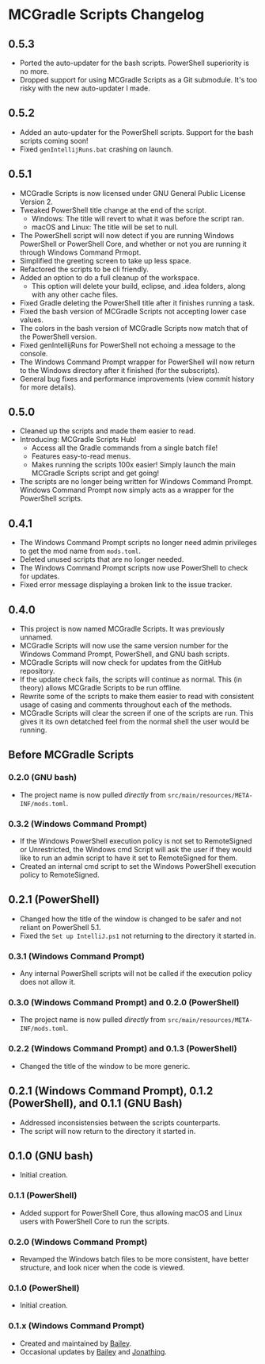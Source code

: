 # MCGradle Scripts Changelog

## 0.5.3

- Ported the auto-updater for the bash scripts. PowerShell superiority is no more.
- Dropped support for using MCGradle Scripts as a Git submodule. It's too risky with the new auto-updater I made.

## 0.5.2

- Added an auto-updater for the PowerShell scripts. Support for the bash scripts coming soon!
- Fixed `genIntellijRuns.bat` crashing on launch.

## 0.5.1

- MCGradle Scripts is now licensed under GNU General Public License Version 2.
- Tweaked PowerShell title change at the end of the script.
  - Windows: The title will revert to what it was before the script ran.
  - macOS and Linux: The title will be set to null.
- The PowerShell script will now detect if you are running Windows PowerShell or PowerShell Core, and whether or not you are running it through Windows Command Prmopt.
- Simplified the greeting screen to take up less space.
- Refactored the scripts to be cli friendly.
- Added an option to do a full cleanup of the workspace.
  - This option will delete your build, eclipse, and .idea folders, along with any other cache files.
- Fixed Gradle deleting the PowerShell title after it finishes running a task.
- Fixed the bash version of MCGradle Scripts not accepting lower case values.
- The colors in the bash version of MCGradle Scripts now match that of the PowerShell version.
- Fixed genIntellijRuns for PowerShell not echoing a message to the console.
- The Windows Command Prompt wrapper for PowerShell will now return to the Windows directory after it finished (for the subscripts).
- General bug fixes and performance improvements (view commit history for more details).

## 0.5.0

- Cleaned up the scripts and made them easier to read.
- Introducing: MCGradle Scripts Hub!
  - Access all the Gradle commands from a single batch file!
  - Features easy-to-read menus.
  - Makes running the scripts 100x easier! Simply launch the main MCGradle Scripts script and get going!
- The scripts are no longer being written for Windows Command Prompt. Windows Command Prompt now simply acts as a wrapper for the PowerShell scripts.

## 0.4.1

- The Windows Command Prompt scripts no longer need admin privileges to get the mod name from `mods.toml`.
- Deleted unused scripts that are no longer needed.
- The Windows Command Prompt scripts now use PowerShell to check for updates.
- Fixed error message displaying a broken link to the issue tracker.

## 0.4.0

- This project is now named MCGradle Scripts. It was previously unnamed.
- MCGradle Scripts will now use the same version number for the Windows Command Prompt, PowerShell, and GNU bash scripts.
- MCGradle Scripts will now check for updates from the GitHub repository.
- If the update check fails, the scripts will continue as normal. This (in theory) allows MCGradle Scripts to be run offline.
- Rewrite some of the scripts to make them easier to read with consistent usage of casing and comments throughout each of the methods.
- MCGradle Scripts will clear the screen if one of the scripts are run. This gives it its own detatched feel from the normal shell the user would be running.

## Before MCGradle Scripts

### 0.2.0 (GNU bash)

- The project name is now pulled *directly* from `src/main/resources/META-INF/mods.toml`.

### 0.3.2 (Windows Command Prompt)

- If the Windows PowerShell execution policy is not set to RemoteSigned or Unrestricted, the Windows cmd Script will ask the user if they would like to run an admin script to have it set to RemoteSigned for them.
- Created an internal cmd script to set the Windows PowerShell execution policy to RemoteSigned.

## 0.2.1 (PowerShell)

- Changed how the title of the window is changed to be safer and not reliant on PowerShell 5.1.
- Fixed the `Set up IntelliJ.ps1` not returning to the directory it started in.

### 0.3.1 (Windows Command Prompt)

- Any internal PowerShell scripts will not be called if the execution policy does not allow it.

### 0.3.0 (Windows Command Prompt) and 0.2.0 (PowerShell)

- The project name is now pulled *directly* from `src/main/resources/META-INF/mods.toml`.

### 0.2.2 (Windows Command Prompt) and 0.1.3 (PowerShell)

- Changed the title of the window to be more generic.

## 0.2.1 (Windows Command Prompt), 0.1.2 (PowerShell), and 0.1.1 (GNU Bash)

- Addressed inconsistensies between the scripts counterparts.
- The script will now return to the directory it started in.

## 0.1.0 (GNU bash)

- Initial creation.

### 0.1.1 (PowerShell)

- Added support for PowerShell Core, thus allowing macOS and Linux users with PowerShell Core to run the scripts.

### 0.2.0 (Windows Command Prompt)

- Revamped the Windows batch files to be more consistent, have better structure, and look nicer when the code is viewed.

### 0.1.0 (PowerShell)

- Initial creation.

### 0.1.x (Windows Command Prompt)

- Created and maintained by [Bailey](https://gitlab.com/KingPhygieBoo).
- Occasional updates by [Bailey](https://gitlab.com/KingPhygieBoo) and [Jonathing](https://github.com/Jonathing).
